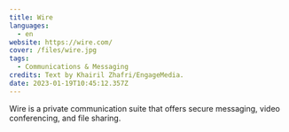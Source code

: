 ```yaml
---
title: Wire
languages: 
  - en
website: https://wire.com/
cover: /files/wire.jpg
tags:
  - Communications & Messaging
credits: Text by Khairil Zhafri/EngageMedia.
date: 2023-01-19T10:45:12.357Z
---
```

Wire is a private communication suite that offers secure messaging, video conferencing, and file sharing.